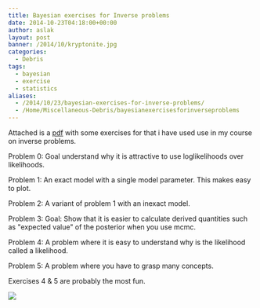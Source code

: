 ```yaml
---
title: Bayesian exercises for Inverse problems
date: 2014-10-23T04:18:00+00:00
author: aslak
layout: post
banner: /2014/10/kryptonite.jpg
categories:
  - Debris
tags:
  - bayesian
  - exercise
  - statistics
aliases:
  - /2014/10/23/bayesian-exercises-for-inverse-problems/
  - /Home/Miscellaneous-Debris/bayesianexercisesforinverseproblems
---
```

Attached is a [pdf](/Home/Miscellaneous-Debris/bayesianexercisesforinverseproblems/Exercises%201%20for%20Inverse%20Problems.pdf?attredirects=0&d=1) with some exercises for that i have used use in my course on inverse problems.
  
Problem 0: Goal understand why it is attractive to use loglikelihoods over likelihoods.
  
Problem 1: An exact model with a single model parameter. This makes easy to plot.
  
Problem 2: A variant of problem 1 with an inexact model.
  
Problem 3: Goal: Show that it is easier to calculate derived quantities such as "expected value" of the posterior when you use mcmc.
  
Problem 4: A problem where it is easy to understand why is the likelihood called a likelihood.
  
Problem 5: A problem where you have to grasp many concepts.
  
Exercises 4 & 5 are probably the most fun.

![](/2016/02/kryptonite.png)
